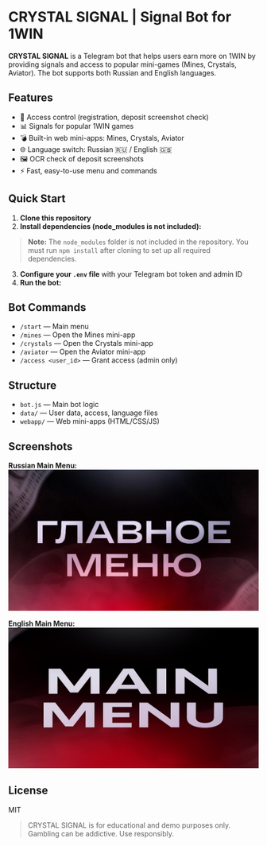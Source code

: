 # CRYSTAL SIGNAL | Signal Bot for 1WIN

**CRYSTAL SIGNAL** is a Telegram bot that helps users earn more on 1WIN by providing signals and access to popular mini-games (Mines, Crystals, Aviator). The bot supports both Russian and English languages.

## Features

- 🔑 Access control (registration, deposit screenshot check)
- 📊 Signals for popular 1WIN games
- 💣 Built-in web mini-apps: Mines, Crystals, Aviator
- 🌐 Language switch: Russian 🇷🇺 / English 🇬🇧
- 🖼️ OCR check of deposit screenshots
- ⚡ Fast, easy-to-use menu and commands

## Quick Start

1. **Clone this repository**
2. **Install dependencies (node_modules is not included):**

> **Note:** The `node_modules` folder is not included in the repository. You must run `npm install` after cloning to set up all required dependencies.

3. **Configure your `.env` file** with your Telegram bot token and admin ID
4. **Run the bot:**


## Bot Commands

- `/start` — Main menu
- `/mines` — Open the Mines mini-app
- `/crystals` — Open the Crystals mini-app
- `/aviator` — Open the Aviator mini-app
- `/access <user_id>` — Grant access (admin only)

## Structure

- `bot.js` — Main bot logic
- `data/` — User data, access, language files
- `webapp/` — Web mini-apps (HTML/CSS/JS)

## Screenshots

**Russian Main Menu:**  
![Main menu RU](data/glavnoe_menu.png)

**English Main Menu:**  
![Main menu EN](data/glavnoe_menu-en.png)

## License

MIT


> CRYSTAL SIGNAL is for educational and demo purposes only. Gambling can be addictive. Use responsibly.
